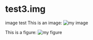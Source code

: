 # test3.img
image test
This is an image: ![my image](images/my%20image.png)

This is a figure:
![my figure](images/my%20figure.png)
